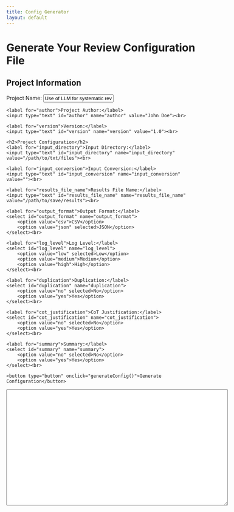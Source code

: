 ```yaml
---
title: Config Generator
layout: default
---
```


# Generate Your Review Configuration File

<form id="configForm">
    <h2>Project Information</h2>
    <label for="name">Project Name:</label>
    <input type="text" id="name" name="name" value="Use of LLM for systematic review"><br>

    <label for="author">Project Author:</label>
    <input type="text" id="author" name="author" value="John Doe"><br>

    <label for="version">Version:</label>
    <input type="text" id="version" name="version" value="1.0"><br>

    <h2>Project Configuration</h2>
    <label for="input_directory">Input Directory:</label>
    <input type="text" id="input_directory" name="input_directory" value="/path/to/txt/files"><br>

    <label for="input_conversion">Input Conversion:</label>
    <input type="text" id="input_conversion" name="input_conversion" value=""><br>

    <label for="results_file_name">Results File Name:</label>
    <input type="text" id="results_file_name" name="results_file_name" value="/path/to/save/results"><br>

    <label for="output_format">Output Format:</label>
    <select id="output_format" name="output_format">
        <option value="csv">CSV</option>
        <option value="json" selected>JSON</option>
    </select><br>

    <label for="log_level">Log Level:</label>
    <select id="log_level" name="log_level">
        <option value="low" selected>Low</option>
        <option value="medium">Medium</option>
        <option value="high">High</option>
    </select><br>

    <label for="duplication">Duplication:</label>
    <select id="duplication" name="duplication">
        <option value="no" selected>No</option>
        <option value="yes">Yes</option>
    </select><br>

    <label for="cot_justification">CoT Justification:</label>
    <select id="cot_justification" name="cot_justification">
        <option value="no" selected>No</option>
        <option value="yes">Yes</option>
    </select><br>

    <label for="summary">Summary:</label>
    <select id="summary" name="summary">
        <option value="no" selected>No</option>
        <option value="yes">Yes</option>
    </select><br>

    <button type="button" onclick="generateConfig()">Generate Configuration</button>
</form>

<textarea id="configOutput" rows="20" cols="70"></textarea>


<script src="assets/js/tomlGenerator.js"></script>


